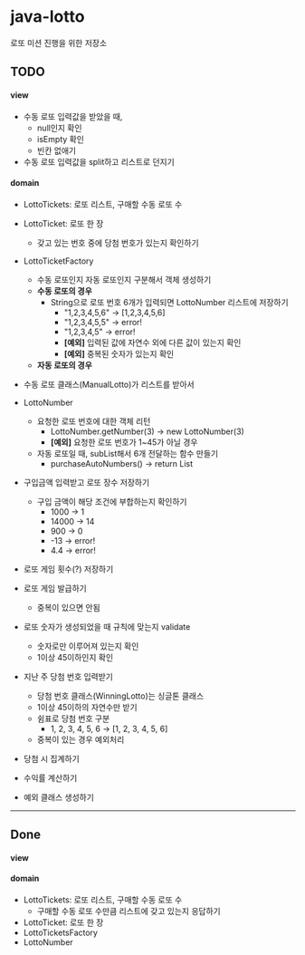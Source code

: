 # java-lotto
로또 미션 진행을 위한 저장소


## TODO
#### view
* 수동 로또 입력값을 받았을 때,
    * null인지 확인
    * isEmpty 확인
    * 빈칸 없애기
* 수동 로또 입력값을 split하고 리스트로 던지기
#### domain
* LottoTickets: 로또 리스트, 구매할 수동 로또 수
* LottoTicket: 로또 한 장
    * 갖고 있는 번호 중에 당첨 번호가 있는지 확인하기
* LottoTicketFactory
    * 수동 로또인지 자동 로또인지 구분해서 객체 생성하기
    * **수동 로또의 경우**
        * String으로 로또 번호 6개가 입력되면 LottoNumber 리스트에 저장하기
            * "1,2,3,4,5,6" -> [1,2,3,4,5,6]
            * "1,2,3,4,5,5" -> error!
            * "1,2,3,4,5" -> error!
            * **[예외]** 입력된 값에 자연수 외에 다른 값이 있는지 확인
            * **[예외]** 중복된 숫자가 있는지 확인
    * **자동 로또의 경우**
* 수동 로또 클래스(ManualLotto)가 리스트를 받아서
* LottoNumber
    * 요청한 로또 번호에 대한 객체 리턴
        * LottoNumber.getNumber(3) -> new LottoNumber(3)
        * **[예외]** 요청한 로또 번호가 1~45가 아닐 경우
    * 자동 로또일 때, subList해서 6개 전달하는 함수 만들기
        * purchaseAutoNumbers() -> return List<LottoNumber>

* 구입금액 입력받고 로또 장수 저장하기
    * 구입 금액이 해당 조건에 부합하는지 확인하기
        * 1000 -> 1
        * 14000 -> 14
        * 900 -> 0
        * -13 -> error!
        * 4.4 -> error!
* 로또 게임 횟수(?) 저장하기
* 로또 게임 발급하기
    * 중복이 있으면 안됨
* 로또 숫자가 생성되었을 때 규칙에 맞는지 validate
    * 숫자로만 이루어져 있는지 확인
    * 1이상 45이하인지 확인
* 지난 주 당첨 번호 입력받기
    * 당첨 번호 클래스(WinningLotto)는 싱글톤 클래스
    * 1이상 45이하의 자연수만 받기
    * 쉼표로 당첨 번호 구분
        * 1, 2, 3, 4, 5, 6 -> [1, 2, 3, 4, 5, 6]
    * 중복이 있는 경우 예외처리 
* 당첨 시 집계하기
* 수익률 계산하기
* 예외 클래스 생성하기

---
## Done
#### view
#### domain
* LottoTickets: 로또 리스트, 구매할 수동 로또 수
    * 구매할 수동 로또 수만큼 리스트에 갖고 있는지 응답하기
* LottoTicket: 로또 한 장
* LottoTicketsFactory
* LottoNumber